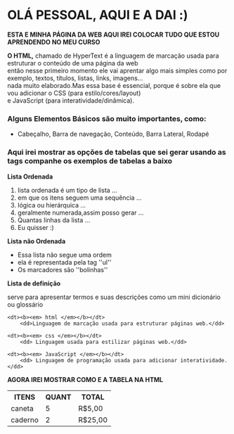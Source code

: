 <!DOCTYPE html> <html>

<head> <meta charset ="utf-8">
<title> MINHA AULA DE HTML </title>
</head>

<body>

<h1> OLÁ PESSOAL, AQUI E A DAI :) </h1>
<P><B> ESTA E MINHA PÁGINA DA WEB AQUI IREI COLOCAR TUDO QUE ESTOU APRENDENDO NO MEU CURSO</B></P>

 
<P> <b>O HTML,</b> chamado de HyperText é a linguagem de marcação usada para estruturar o conteúdo de uma página da web <br>
 então nesse primeiro momento ele vai aprentar algo mais simples como por exemplo, textos, títulos, listas, links, imagens... <br>
 nada muito elaborado.Mas essa base é essencial, porque é sobre ela que vou adicionar o CSS (para estilo/cores/layout)<br>
 e JavaScript (para interatividade/dinâmica).<br></p>

<h3>
	Alguns Elementos Básicos são muito importantes, como:
</h3>

<ul>
	<li>Cabeçalho, Barra de navegação, Conteúdo, Barra Lateral, Rodapé </li>
</ul>

<H3>Aqui irei mostrar as opções de tabelas que sei gerar usando as tags companhe os exemplos de tabelas a baixo</H3>

<P><B> Lista Ordenada </B></P>
<ol> 
<li> lista ordenada é um tipo de lista ... </li>
<li> em que os itens seguem uma sequência ...</li>
<li> lógica ou hierárquica ... </li>
<li> geralmente numerada,assim posso gerar ...</li>
<li> Quantas linhas da lista ... </li>
<li> Eu quisser :) </li>  
</ol>

<P><B> Lista não Ordenada </B></P>

<ul>
<li> Essa lista não segue uma ordem </li>
<li> ela é representada pela tag ''ul'' </li>
<li> Os marcadores são ''bolinhas'' </li>
</ul>

<P><B> Lista de definição </B></P>
<p>serve para apresentar termos e suas descrições como um mini dicionário ou glossário </p>

<dl>

	<dt><b><em> html </em></b></dt>
		<dd>Linguagem de marcação usada para estruturar páginas web.</dd>
		
	<dt><b><em> css </em></b></dt>	
		<dd> Linguagem usada para estilizar páginas web.</dd>
		
	<dt><b><em> JavaScript </em></b></dt>
		<dd> Linguagem de programação usada para adicionar interatividade. </dd>

</dl>





<table>
<p><b> AGORA IREI MOSTRAR COMO E A TABELA NA HTML </b></p>
	<tr>
		<th> ITENS </th>
		<th> QUANT </th>
		<th> TOTAL </th>
	</tr>
	<tr>
		<td>caneta</td>
		<td>5</td>
		<td>R$5,00</td>
	</tr>
	<tr>
		<td>caderno</td>
		<td>2</td>
		<td>R$25,00</td>
	</tr>
</table>

</body>

</html>
